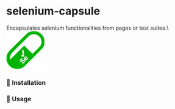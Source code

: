 # selenium-capsule
Encapsulates selenium functionalities from pages or test suites.\ <br/>
![Alt text](icon/selenium-capsule.png)
<br/>
### :information_desk_person: Installation

### :bow: Usage
 
 
